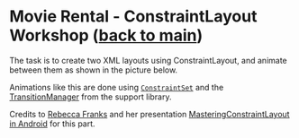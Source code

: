 # Movie Rental - ConstraintLayout Workshop ([back to main](https://github.com/ErikHellman/ConstraintLayoutWorkshop/tree/master))

The task is to create two XML layouts using ConstraintLayout, and animate between them as shown in the picture below.

Animations like this are done using [`ConstraintSet`](https://developer.android.com/reference/android/support/constraint/ConstraintSet.html) and the [TransitionManager](https://developer.android.com/reference/android/support/transition/TransitionManager.html) from the support library.  

Credits to [Rebecca Franks](https://twitter.com/riggaroo) and her presentation [MasteringConstraintLayout in Android](https://www.youtube.com/watch?v=rzmB3UxxhaA) for this part.